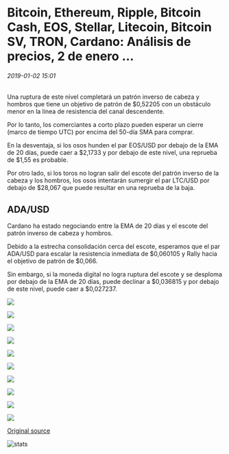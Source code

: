 # Bitcoin, Ethereum, Ripple, Bitcoin Cash, EOS, Stellar, Litecoin, Bitcoin SV, TRON, Cardano: Análisis de precios, 2 de enero ...

###### 2019-01-02 15:01

Una ruptura de este nivel completará un patrón inverso de cabeza y hombros que tiene un objetivo de patrón de $0,52205 con un obstáculo menor en la línea de resistencia del canal descendente.

Por lo tanto, los comerciantes a corto plazo pueden esperar un cierre (marco de tiempo UTC) por encima del 50-día SMA para comprar.

En la desventaja, si los osos hunden el par EOS/USD por debajo de la EMA de 20 días, puede caer a $2,1733 y por debajo de este nivel, una reprueba de $1,55 es probable.

Por otro lado, si los toros no logran salir del escote del patrón inverso de la cabeza y los hombros, los osos intentarán sumergir el par LTC/USD por debajo de $28,067 que puede resultar en una reprueba de la baja.

## ADA/USD

Cardano ha estado negociando entre la EMA de 20 días y el escote del patrón inverso de cabeza y hombros.

Debido a la estrecha consolidación cerca del escote, esperamos que el par ADA/USD para escalar la resistencia inmediata de $0,060105 y Rally hacia el objetivo de patrón de $0,066.

Sin embargo, si la moneda digital no logra ruptura del escote y se desploma por debajo de la EMA de 20 días, puede declinar a $0,036815 y por debajo de este nivel, puede caer a $0,027237.

![](https://s3.cointelegraph.com/storage/uploads/view/43f0bd67ab76a171ad80b270e55e7adc.png)

![](https://s3.cointelegraph.com/storage/uploads/view/e63edbf3bc47328ad6fcdb414fdcb1db.png)

![](https://s3.cointelegraph.com/storage/uploads/view/35edf6917a6540e368017d9fe0a4a0b1.png)

![](https://s3.cointelegraph.com/storage/uploads/view/0c9848b18ac32917ac36debabb21b525.png)

![](https://s3.cointelegraph.com/storage/uploads/view/68853b04f40ea24a1a0a103c381af026.png)

![](https://s3.cointelegraph.com/storage/uploads/view/791592baf5ed9d8e24ed03493ba4fcea.png)

![](https://s3.cointelegraph.com/storage/uploads/view/53f51197d1f23d21b0cfbffa70bf03a3.png)

![](https://s3.cointelegraph.com/storage/uploads/view/70d3a51724afdf232a70b56822e76356.png)

![](https://s3.cointelegraph.com/storage/uploads/view/345e28f904d1352ddebe03930459ec77.png)

![](https://s3.cointelegraph.com/storage/uploads/view/dc5c041d89a3befa8591c0585b4ba704.png)

[Original source](https://cointelegraph.com/news/bitcoin-ethereum-ripple-bitcoin-cash-eos-stellar-litecoin-bitcoin-sv-tron-cardano-price-analysis-jan-2)

![stats](https://c.statcounter.com/11760860/0/a89fa40b/1/ "stats")